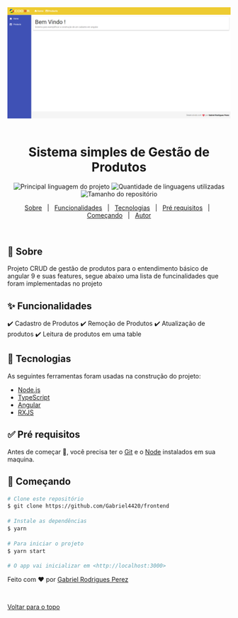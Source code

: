 <div align="center" id="top"> 
  <img src="./HomeApp.png" alt="Frontend" />
  &#xa0;
</div>

<h1 align="center">Sistema simples de Gestão de Produtos</h1>

<p align="center">
  <img alt="Principal linguagem do projeto" src="https://img.shields.io/github/languages/top/Gabriel4420/frontend?color=56BEB8">

  <img alt="Quantidade de linguagens utilizadas" src="https://img.shields.io/github/languages/count/Gabriel4420/frontend?color=56BEB8">

  <img alt="Tamanho do repositório" src="https://img.shields.io/github/repo-size/Gabriel4420/frontend?color=56BEB8">

  <!-- <img alt="Github issues" src="https://img.shields.io/github/issues/Gabriel4420/frontend?color=56BEB8" /> -->

  <!-- <img alt="Github forks" src="https://img.shields.io/github/forks/Gabriel4420/frontend?color=56BEB8" /> -->

  <!-- <img alt="Github stars" src="https://img.shields.io/github/stars/Gabriel4420/frontend?color=56BEB8" /> -->
</p>

<!-- Status -->

<!-- <h4 align="center"> 
	🚧  Frontend 🚀 Em construção...  🚧
</h4> 

<hr> -->

<p align="center">
  <a href="#dart-sobre">Sobre</a> &#xa0; | &#xa0; 
  <a href="#sparkles-funcionalidades">Funcionalidades</a> &#xa0; | &#xa0;
  <a href="#rocket-tecnologias">Tecnologias</a> &#xa0; | &#xa0;
  <a href="#white_check_mark-pré-requesitos">Pré requisitos</a> &#xa0; | &#xa0;
  <a href="#checkered_flag-começando">Começando</a> &#xa0; | &#xa0;
  <a href="https://github.com/Gabriel4420" target="_blank">Autor</a>
</p>

<br>

## :dart: Sobre ##

Projeto CRUD de gestão de produtos para o entendimento básico de angular 9 e suas features, segue abaixo uma lista de funcinalidades que foram implementadas no projeto

## :sparkles: Funcionalidades ##

:heavy_check_mark: Cadastro de Produtos
:heavy_check_mark: Remoção de Produtos 
:heavy_check_mark: Atualização de produtos
:heavy_check_mark: Leitura de produtos em uma table 

## :rocket: Tecnologias ##

As seguintes ferramentas foram usadas na construção do projeto:

- [Node.js](https://nodejs.org/en/)
- [TypeScript](https://www.typescriptlang.org/)
- [Angular](https://angular.io/guide/what-is-angular)
- [RXJS](https://rxjs.dev)

## :white_check_mark: Pré requisitos ##

Antes de começar :checkered_flag:, você precisa ter o [Git](https://git-scm.com) e o [Node](https://nodejs.org/en/) instalados em sua maquina.

## :checkered_flag: Começando ##

```bash
# Clone este repositório
$ git clone https://github.com/Gabriel4420/frontend

# Instale as dependências
$ yarn

# Para iniciar o projeto
$ yarn start

# O app vai inicializar em <http://localhost:3000>
```

Feito com :heart: por <a href="https://github.com/Gabriel4420" target="_blank">Gabriel Rodrigues Perez</a>

&#xa0;

<a href="#top">Voltar para o topo</a>
